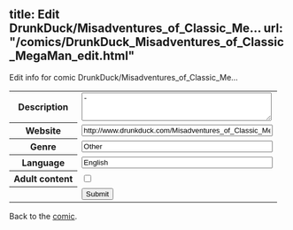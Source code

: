 title: Edit DrunkDuck/Misadventures_of_Classic_Me...
url: "/comics/DrunkDuck_Misadventures_of_Classic_MegaMan_edit.html"
---
Edit info for comic DrunkDuck/Misadventures_of_Classic_Me...

<form name="comic" action="http://gaepostmail.appspot.com/comic/" method="post">
<table class="comicinfo">
<tr>
<th>Description</th><td><textarea name="description" cols="40" rows="3">-</textarea></td>
</tr>
<tr>
<th>Website</th><td><input type="text" name="url" value="http://www.drunkduck.com/Misadventures_of_Classic_MegaMan/" size="40"/></td>
</tr>
<tr>
<th>Genre</th><td><input type="text" name="genre" value="Other" size="40"/></td>
</tr>
<tr>
<th>Language</th><td><input type="text" name="language" value="English" size="40"/></td>
</tr>
<tr>
<th>Adult content</th><td><input type="checkbox" name="adult" value="adult" /></td>
</tr>
<tr>
<th></th><td>
<input type="hidden" name="comic" value="DrunkDuck_Misadventures_of_Classic_MegaMan" />
<input type="submit" name="submit" value="Submit" />
</td>
</tr>
</table>
</form>

Back to the [comic](DrunkDuck_Misadventures_of_Classic_MegaMan.html).
